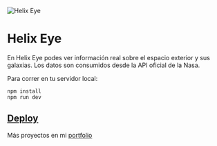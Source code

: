 ![Helix Eye](https://drive.google.com/file/d/1HP_YdDYMosAp6wwagaMzvzdk39uwqxGJ/view)
# Helix Eye
En Helix Eye podes ver información real sobre el espacio exterior y sus galaxias. Los datos son consumidos desde la API oficial de la Nasa. 

Para correr en tu servidor local:
```
npm install
npm run dev
```

[Deploy](https://helix-eye.web.app/)
---
Más proyectos en mi [portfolio](https://juliansafadi-app.web.app/)
